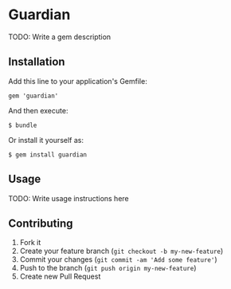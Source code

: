 # Guardian

TODO: Write a gem description

## Installation

Add this line to your application's Gemfile:

    gem 'guardian'

And then execute:

    $ bundle

Or install it yourself as:

    $ gem install guardian

## Usage

TODO: Write usage instructions here

## Contributing

1. Fork it
2. Create your feature branch (`git checkout -b my-new-feature`)
3. Commit your changes (`git commit -am 'Add some feature'`)
4. Push to the branch (`git push origin my-new-feature`)
5. Create new Pull Request
